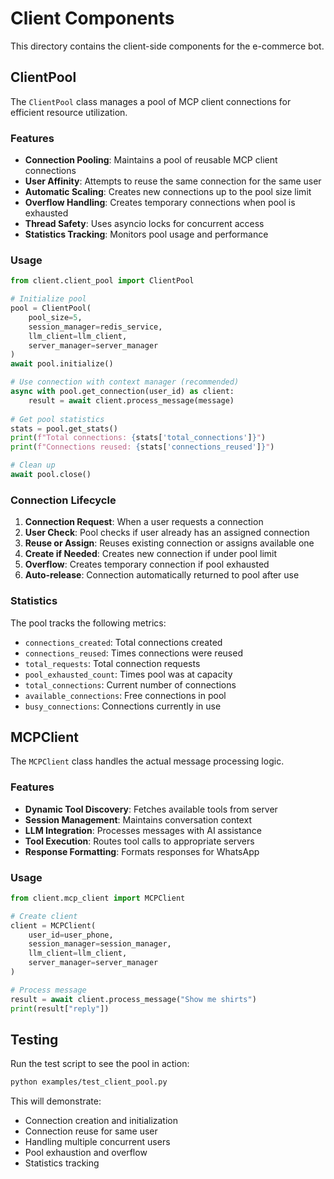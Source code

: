 # Client Components

This directory contains the client-side components for the e-commerce bot.

## ClientPool

The `ClientPool` class manages a pool of MCP client connections for efficient resource utilization.

### Features

- **Connection Pooling**: Maintains a pool of reusable MCP client connections
- **User Affinity**: Attempts to reuse the same connection for the same user
- **Automatic Scaling**: Creates new connections up to the pool size limit
- **Overflow Handling**: Creates temporary connections when pool is exhausted
- **Thread Safety**: Uses asyncio locks for concurrent access
- **Statistics Tracking**: Monitors pool usage and performance

### Usage

```python
from client.client_pool import ClientPool

# Initialize pool
pool = ClientPool(
    pool_size=5,
    session_manager=redis_service,
    llm_client=llm_client,
    server_manager=server_manager
)
await pool.initialize()

# Use connection with context manager (recommended)
async with pool.get_connection(user_id) as client:
    result = await client.process_message(message)
    
# Get pool statistics
stats = pool.get_stats()
print(f"Total connections: {stats['total_connections']}")
print(f"Connections reused: {stats['connections_reused']}")

# Clean up
await pool.close()
```

### Connection Lifecycle

1. **Connection Request**: When a user requests a connection
2. **User Check**: Pool checks if user already has an assigned connection
3. **Reuse or Assign**: Reuses existing connection or assigns available one
4. **Create if Needed**: Creates new connection if under pool limit
5. **Overflow**: Creates temporary connection if pool exhausted
6. **Auto-release**: Connection automatically returned to pool after use

### Statistics

The pool tracks the following metrics:
- `connections_created`: Total connections created
- `connections_reused`: Times connections were reused
- `total_requests`: Total connection requests
- `pool_exhausted_count`: Times pool was at capacity
- `total_connections`: Current number of connections
- `available_connections`: Free connections in pool
- `busy_connections`: Connections currently in use

## MCPClient

The `MCPClient` class handles the actual message processing logic.

### Features

- **Dynamic Tool Discovery**: Fetches available tools from server
- **Session Management**: Maintains conversation context
- **LLM Integration**: Processes messages with AI assistance
- **Tool Execution**: Routes tool calls to appropriate servers
- **Response Formatting**: Formats responses for WhatsApp

### Usage

```python
from client.mcp_client import MCPClient

# Create client
client = MCPClient(
    user_id=user_phone,
    session_manager=session_manager,
    llm_client=llm_client,
    server_manager=server_manager
)

# Process message
result = await client.process_message("Show me shirts")
print(result["reply"])
```

## Testing

Run the test script to see the pool in action:

```bash
python examples/test_client_pool.py
```

This will demonstrate:
- Connection creation and initialization
- Connection reuse for same user
- Handling multiple concurrent users
- Pool exhaustion and overflow
- Statistics tracking